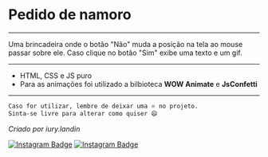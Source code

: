# Pedido de namoro
---

Uma brincadeira onde o botão "Não" muda a posição na tela ao mouse passar sobre ele. Caso clique no botão "Sim" exibe uma texto e um gif.

---
-  HTML, CSS e JS puro
- Para as animações foi utilizado a bilbioteca **WOW Animate** e **JsConfetti**
---

```txt
Caso for utilizar, lembre de deixar uma ⭐ no projeto.
Sinta-se livre para alterar como quiser 😄
```
_Criado por iury.landin_

[![Instagram Badge](https://img.shields.io/badge/Instagram-E4405F?style=for-the-badge&logo=instagram&logoColor=white)](https://www.instagram.com/iury.landin/)  [![Instagram Badge](https://img.shields.io/badge/LinkedIn-0077B5?style=for-the-badge&logo=linkedin&logoColor=white)](https://www.linkedin.com/in/iury-landin-b94b74133/)

